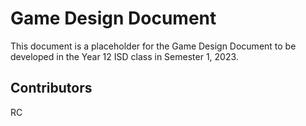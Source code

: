 # Game Design Document

This document is a placeholder for the Game Design Document to be developed in the Year 12 ISD class in Semester 1, 2023.

## Contributors
RC